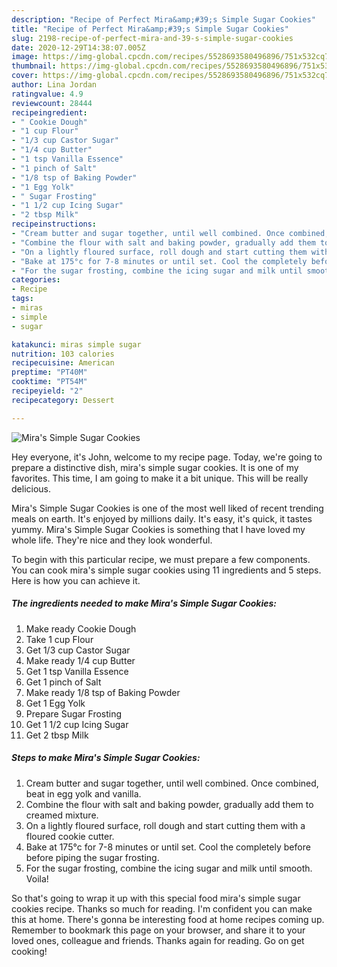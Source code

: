 ```yaml
---
description: "Recipe of Perfect Mira&amp;#39;s Simple Sugar Cookies"
title: "Recipe of Perfect Mira&amp;#39;s Simple Sugar Cookies"
slug: 2198-recipe-of-perfect-mira-and-39-s-simple-sugar-cookies
date: 2020-12-29T14:38:07.005Z
image: https://img-global.cpcdn.com/recipes/5528693580496896/751x532cq70/miras-simple-sugar-cookies-recipe-main-photo.jpg
thumbnail: https://img-global.cpcdn.com/recipes/5528693580496896/751x532cq70/miras-simple-sugar-cookies-recipe-main-photo.jpg
cover: https://img-global.cpcdn.com/recipes/5528693580496896/751x532cq70/miras-simple-sugar-cookies-recipe-main-photo.jpg
author: Lina Jordan
ratingvalue: 4.9
reviewcount: 28444
recipeingredient:
- " Cookie Dough"
- "1 cup Flour"
- "1/3 cup Castor Sugar"
- "1/4 cup Butter"
- "1 tsp Vanilla Essence"
- "1 pinch of Salt"
- "1/8 tsp of Baking Powder"
- "1 Egg Yolk"
- " Sugar Frosting"
- "1 1/2 cup Icing Sugar"
- "2 tbsp Milk"
recipeinstructions:
- "Cream butter and sugar together, until well combined. Once combined, beat in egg yolk and vanilla."
- "Combine the flour with salt and baking powder, gradually add them to creamed mixture."
- "On a lightly floured surface, roll dough and start cutting them with a floured cookie cutter."
- "Bake at 175°c for 7-8 minutes or until set. Cool the completely before before piping the sugar frosting."
- "For the sugar frosting, combine the icing sugar and milk until smooth. Voila!"
categories:
- Recipe
tags:
- miras
- simple
- sugar

katakunci: miras simple sugar 
nutrition: 103 calories
recipecuisine: American
preptime: "PT40M"
cooktime: "PT54M"
recipeyield: "2"
recipecategory: Dessert

---
```



![Mira&#39;s Simple Sugar Cookies](https://img-global.cpcdn.com/recipes/5528693580496896/751x532cq70/miras-simple-sugar-cookies-recipe-main-photo.jpg)

Hey everyone, it's John, welcome to my recipe page. Today, we're going to prepare a distinctive dish, mira&#39;s simple sugar cookies. It is one of my favorites. This time, I am going to make it a bit unique. This will be really delicious.



Mira&#39;s Simple Sugar Cookies is one of the most well liked of recent trending meals on earth. It's enjoyed by millions daily. It's easy, it's quick, it tastes yummy. Mira&#39;s Simple Sugar Cookies is something that I have loved my whole life. They're nice and they look wonderful.


To begin with this particular recipe, we must prepare a few components. You can cook mira&#39;s simple sugar cookies using 11 ingredients and 5 steps. Here is how you can achieve it.

<!--inarticleads1-->

##### The ingredients needed to make Mira&#39;s Simple Sugar Cookies:

1. Make ready  Cookie Dough
1. Take 1 cup Flour
1. Get 1/3 cup Castor Sugar
1. Make ready 1/4 cup Butter
1. Get 1 tsp Vanilla Essence
1. Get 1 pinch of Salt
1. Make ready 1/8 tsp of Baking Powder
1. Get 1 Egg Yolk
1. Prepare  Sugar Frosting
1. Get 1 1/2 cup Icing Sugar
1. Get 2 tbsp Milk




<!--inarticleads2-->

##### Steps to make Mira&#39;s Simple Sugar Cookies:

1. Cream butter and sugar together, until well combined. Once combined, beat in egg yolk and vanilla.
1. Combine the flour with salt and baking powder, gradually add them to creamed mixture.
1. On a lightly floured surface, roll dough and start cutting them with a floured cookie cutter.
1. Bake at 175°c for 7-8 minutes or until set. Cool the completely before before piping the sugar frosting.
1. For the sugar frosting, combine the icing sugar and milk until smooth. Voila!




So that's going to wrap it up with this special food mira&#39;s simple sugar cookies recipe. Thanks so much for reading. I'm confident you can make this at home. There's gonna be interesting food at home recipes coming up. Remember to bookmark this page on your browser, and share it to your loved ones, colleague and friends. Thanks again for reading. Go on get cooking!
